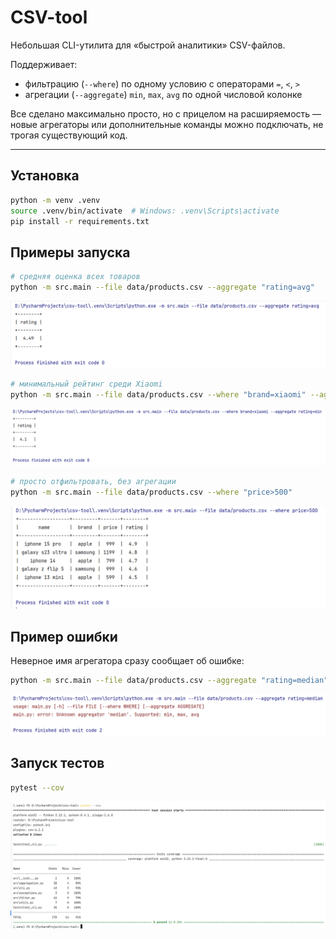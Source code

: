 # CSV-tool

Небольшая CLI-утилита для «быстрой аналитики» CSV-файлов.

Поддерживает:

* фильтрацию (`--where`) по одному условию с операторами `=`, `<`, `>`
* агрегации (`--aggregate`) `min`, `max`, `avg` по одной числовой колонке

Все сделано максимально просто, но с прицелом на расширяемость ― новые
агрегаторы или дополнительные команды можно подключать, не трогая
существующий код.

---

## Установка

```bash
python -m venv .venv
source .venv/bin/activate  # Windows: .venv\Scripts\activate
pip install -r requirements.txt
```

## Примеры запуска

```bash
# средняя оценка всех товаров
python -m src.main --file data/products.csv --aggregate "rating=avg"
```

![example1.png](docs/example1.png)

```bash
# минимальный рейтинг среди Xiaomi
python -m src.main --file data/products.csv --where "brand=xiaomi" --aggregate "rating=min"
```

![example2.png](docs/example2.png)

```bash
# просто отфильтровать, без агрегации
python -m src.main --file data/products.csv --where "price>500"
```

![example3.png](docs/example3.png)

## Пример ошибки

Неверное имя агрегатора сразу сообщает об ошибке:

```bash
python -m src.main --file data/products.csv --aggregate "rating=median"
```

![error.png](docs/error.png)

## Запуск тестов

```bash
pytest --cov
```

![tests.png](docs/tests.png)